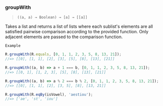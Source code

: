 ### groupWith

> `((a, a) → Boolean) → [a] → [[a]]`

Takes a list and returns a list of lists where each sublist's elements are all satisfied pairwise comparison according to the provided function. Only adjacent elements are passed to the comparison function.

`Example`

```js
R.groupWith(R.equals, [0, 1, 1, 2, 3, 5, 8, 13, 21]);
//=> [[0], [1, 1], [2], [3], [5], [8], [13], [21]]

R.groupWith((a, b) => a + 1 === b, [0, 1, 1, 2, 3, 5, 8, 13, 21]);
//=> [[0, 1], [1, 2, 3], [5], [8], [13], [21]]

R.groupWith((a, b) => a % 2 === b % 2, [0, 1, 1, 2, 3, 5, 8, 13, 21]);
//=> [[0], [1, 1], [2], [3, 5], [8], [13, 21]]

R.groupWith(R.eqBy(isVowel), 'aestiou');
//=> ['ae', 'st', 'iou']
```
